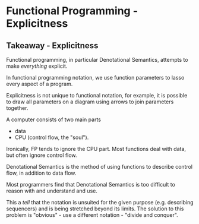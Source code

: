 # Functional Programming - Explicitness

## Takeaway - Explicitness

Functional programming, in particular Denotational Semantics, attempts to make *everything* explicit.

In functional programming notation, we use function parameters to lasso every aspect of a program.

Explicitness is not unique to functional notation, for example, it is possible to draw all parameters on a diagram using arrows to join parameters together.

A computer consists of two main parts
- data
- CPU (control flow, the "soul").

Ironically, FP tends to ignore the CPU part.  Most functions deal with data, but often ignore control flow.  

Denotational Semantics is the method of using functions to describe control flow, in addition to data flow.

Most programmers find that Denotational Semantics is too difficult to reason with and understand and use.

This a *tell* that the notation is unsuited for the given purpose (e.g. describing sequencers) and is being stretched beyond its limits.  The solution to this problem is "obvious" - use a different notation - "divide and conquer".
